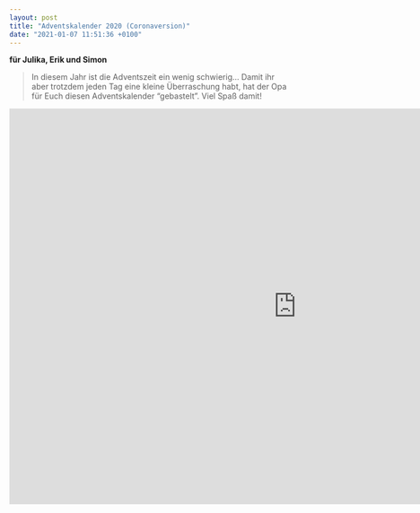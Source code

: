```yaml
---
layout: post
title: "Adventskalender 2020 (Coronaversion)"
date: "2021-01-07 11:51:36 +0100"
---
```

**für Julika, Erik und Simon**
>In diesem Jahr ist die Adventszeit ein wenig schwierig… Damit ihr aber trotzdem jeden Tag eine kleine Überraschung habt, hat der Opa für Euch diesen Adventskalender “gebastelt”. Viel Spaß damit!

<iframe src="https://woheycon.de/wordpress/wp-admin/admin-ajax.php?action=h5p_embed&id=3" width="1022" height="706" frameborder="0" allowfullscreen="allowfullscreen"></iframe><script src="https://woheycon.de/wordpress/wp-content/plugins/h5p/h5p-php-library/js/h5p-resizer.js" charset="UTF-8"></script>
